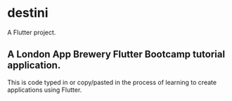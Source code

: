 # destini

A Flutter project.

## A London App Brewery Flutter Bootcamp tutorial application.

This is code typed in or copy/pasted in the process of learning to create applications using Flutter.

